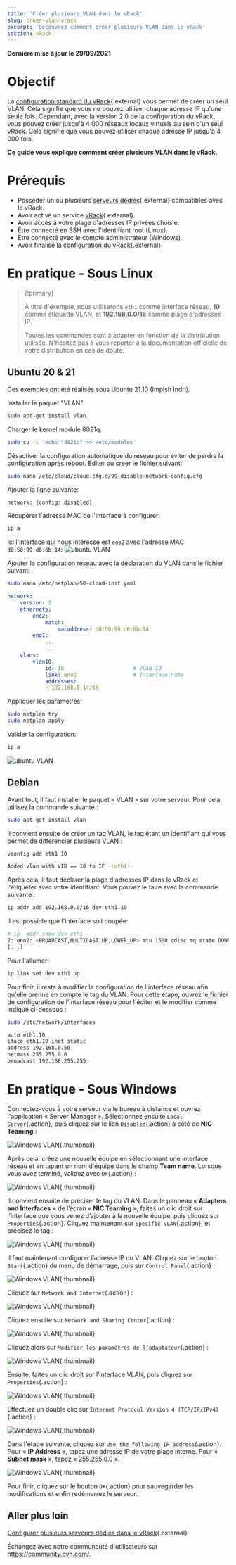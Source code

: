 ```yaml
---
title: 'Créer plusieurs VLAN dans le vRack'
slug: creer-vlan-vrack
excerpt: 'Découvrez comment créer plusieurs VLAN dans le vRack'
section: vRack
---
```


**Dernière mise à jour le 29/09/2021**

# Objectif

La [configuration standard du vRack](../configurer-plusieurs-serveurs-dedies-dans-le-vrack/){.external} vous permet de créer un seul VLAN. Cela signifie que vous ne pouvez utiliser chaque adresse IP qu'une seule fois. Cependant, avec la version 2.0 de la configuration du vRack, vous pouvez créer jusqu'à 4 000 réseaux locaux virtuels au sein d'un seul vRack. Cela signifie que vous pouvez utiliser chaque adresse IP jusqu'à 4 000 fois.

**Ce guide vous explique comment créer plusieurs VLAN dans le vRack.**


# Prérequis

- Posséder un ou plusieurs [serveurs dédiés](https://www.ovh.com/ca/fr/serveurs_dedies/){.external} compatibles avec le vRack.
- Avoir activé un service [vRack](https://www.ovh.com/ca/fr/solutions/vrack){.external}.
- Avoir accès à votre plage d'adresses IP privées choisie.
- Être connecté en SSH avec l'identifiant root (Linux).
- Être connecté avec le compte administrateur (Windows).
- Avoir finalisé la [configuration du vRack](../configurer-plusieurs-serveurs-dedies-dans-le-vrack/){.external}.


# En pratique - Sous Linux

> [!primary]
>
> À titre d'exemple, nous utiliserons `eth1` comme interface réseau, **10** comme étiquette VLAN, et **192.168.0.0/16** comme plage d'adresses IP. 
>
> Toutes les commandes sont à adapter en fonction de la distribution utilisée. N'hésitez pas à vous reporter à la documentation officielle de votre distribution en cas de doute.
>

## Ubuntu 20 & 21 

Ces exemples ont été réalisés sous Ubuntu 21.10 (Impish Indri).

Installer le paquet "VLAN":

```sh
sudo apt-get install vlan
```

Charger le kernel module 8021q.
```sh
sudo su -c 'echo "8021q" >> /etc/modules'
```

Désactiver la configuration automatique du réseau pour eviter de perdre la configuration après reboot. Editer ou creer le fichier suivant:
```sh
sudo nano /etc/cloud/cloud.cfg.d/99-disable-network-config.cfg
```

Ajouter la ligne suivante:
```sh
network: {config: disabled}
```

Récupérer l'adresse MAC de l'interface à configurer:
```sh
ip a
```

Ici l'interface qui nous intéresse est `eno2` avec l'adresse MAC `d0:50:99:d6:6b:14`:
![ubuntu VLAN](images/vrack3-ubuntu-01.png)

Ajouter la configuration réseau avec la déclaration du VLAN dans le fichier suivant:
```sh
sudo nano /etc/netplan/50-cloud-init.yaml
```

```yaml
network:
    version: 2
    ethernets:
        eno2:
            match:
                macaddress: d0:50:99:d6:6b:14
        eno1:
            ...
            ...
    vlans:
        vlan10:
            id: 10                      # VLAN ID    
            link: eno2                  # Interface name
            addresses:
            - 192.168.0.14/16
```

Appliquer les paramètres:
```sh
sudo netplan try
sudo netplan apply
```

Valider la configuration:
```sh
ip a
```
![ubuntu VLAN](images/vrack3-ubuntu-02.png)


## Debian

Avant tout, il faut installer le paquet « VLAN » sur votre serveur. Pour cela, utilisez la commande suivante :

```sh
sudo apt-get install vlan
```

Il convient ensuite de créer un tag VLAN, le tag étant un identifiant qui vous permet de différencier plusieurs VLAN :

```sh
vconfig add eth1 10

Added vlan with VID == 10 to IF -:eth1:-
```

Après cela, il faut déclarer la plage d'adresses IP dans le vRack et l'étiqueter avec votre identifiant. Vous pouvez le faire avec la commande suivante :

```sh
ip addr add 192.168.0.0/16 dev eth1.10
```

Il est possible que l'interface soit coupée:
```sh
# ip  addr show dev eth1
7: eno2: <BROADCAST,MULTICAST,UP,LOWER_UP> mtu 1500 qdisc mq state DOWN group default qlen 1000
[...]
```

Pour l'allumer:
```sh
ip link set dev eth1 up
```

Pour finir, il reste à modifier la configuration de l'interface réseau afin qu'elle prenne en compte le tag du VLAN. Pour cette étape, ouvrez le fichier de configuration de l'interface réseau pour l'éditer et le modifier comme indiqué ci-dessous :

```sh
sudo /etc/network/interfaces

auto eth1.10
iface eth1.10 inet static
address 192.168.0.50
netmask 255.255.0.0
broadcast 192.168.255.255
```

# En pratique - Sous Windows

Connectez-vous à votre serveur via le bureau à distance et ouvrez l'application « Server Manager ». Sélectionnez ensuite `Local Server`{.action}, puis cliquez sur le lien `Disabled`{.action} à côté de **NIC Teaming** :

![Windows VLAN](images/vrack2-windows-01.png){.thumbnail}

Après cela, créez une nouvelle équipe en sélectionnant une interface réseau et en tapant un nom d'équipe dans le champ **Team name**. Lorsque vous avez terminé, validez avec `OK`{.action} :

![Windows VLAN](images/vrack2-windows-02.png){.thumbnail}

Il convient ensuite de préciser le tag du VLAN. Dans le panneau « **Adapters and Interfaces** » de l’écran « **NIC Teaming** », faites un clic droit sur l’interface que vous venez d’ajouter à la nouvelle équipe, puis cliquez sur `Properties`{.action}. Cliquez maintenant sur `Specific VLAN`{.action}, et précisez le tag :

![Windows VLAN](images/vrack2-windows-03.png){.thumbnail}

Il faut maintenant configurer l’adresse IP du VLAN. Cliquez sur le bouton `Start`{.action} du menu de démarrage, puis sur `Control Panel`{.action} :

![Windows VLAN](images/vrack2-windows-04.png){.thumbnail}

Cliquez sur `Network and Internet`{.action} :

![Windows VLAN](images/vrack2-windows-05.png){.thumbnail}

Cliquez ensuite sur `Network and Sharing Center`{.action} :

![Windows VLAN](images/vrack2-windows-06.png){.thumbnail}

Cliquez alors sur `Modifier les paramètres de l’adaptateur`{.action} :

![Windows VLAN](images/vrack2-windows-07.png){.thumbnail}

Ensuite, faites un clic droit sur l’interface VLAN, puis cliquez sur `Properties`{.action} :

![Windows VLAN](images/vrack2-windows-08.png){.thumbnail}

Effectuez un double clic sur `Internet Protocol Version 4 (TCP/IP/IPv4)`{.action} :

![Windows VLAN](images/vrack2-windows-09.png){.thumbnail}

Dans l'étape suivante, cliquez sur `Use the following IP address`{.action}. Pour « **IP Address** », tapez une adresse IP de votre plage interne. Pour « **Subnet mask** », tapez « 255.255.0.0 ».

![Windows VLAN](images/vrack2-windows-10.png){.thumbnail}

Pour finir, cliquez sur le bouton `OK`{.action} pour sauvegarder les modifications et enfin redémarrez le serveur.

## Aller plus loin

[Configurer plusieurs serveurs dédiés dans le vRack](../configurer-plusieurs-serveurs-dedies-dans-le-vrack/){.external}

Échangez avec notre communauté d'utilisateurs sur <https://community.ovh.com/>.
